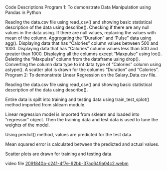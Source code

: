 Code Descriptions
Program 1: To demonstrate Data Manipulation using Pandas in Python

Reading the data.csv file using read_csv() and showing basic statistical description of the data using describe().
Checking if there are any null values in the data using. If there are null values, replacing the values with mean of the column.
Aggregating the “Duration” and ‘Pulse” data using agg().
Displaying data that has “Calories” column values between 500 and 1000.
Displaying data that has “Calories” column values less than 500 and greater than 1000.
Displaying all the columns except “Maxpulse” using loc().
Deleting the “Maxpulse” column from the dataframe using drop().
Converting the column data type to int data type of “Calories” column using astype().
A scatter plot is drawn for the columns “Duration” and “Calories”.
Program 2: To demonstrate Linear Regression on the Salary_Data.csv file.

Reading the data.csv file using read_csv() and showing basic statistical description of the data using describe().

Entire data is spilt into training and testing data using train_test_splot() method imported from sklearn module.

Linear regression model is imported from sklearn and loaded into “regressor” object. Then the training data and test data is used to tune the weights of the model.

Using predict() method, values are predicted for the test data.

Mean squared error is calculated between the predicted and actual values.

Scatter plots are drawn for training and testing data.

video file [2091840a-c241-4f7e-92bb-37ac649a04c2.webm](https://github.com/user-attachments/assets/5ea78beb-5112-460c-89a9-d2de1fb5eb05)

